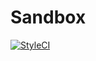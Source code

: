 # Sandbox

<a href="https://github.styleci.io/repos/167643543"><img src="https://github.styleci.io/repos/167643543/shield?branch=master" alt="StyleCI"></a>

